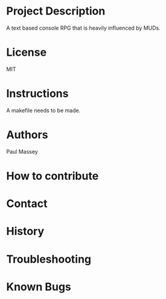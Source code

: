 
Project Description
=====
A text based console RPG that is heavily influenced by MUDs.

License
=====
MIT

Instructions
=====
A makefile needs to be made.

Authors
=====
Paul Massey

How to contribute
=====

Contact
=====

History
=====

Troubleshooting
=====

Known Bugs
=====
